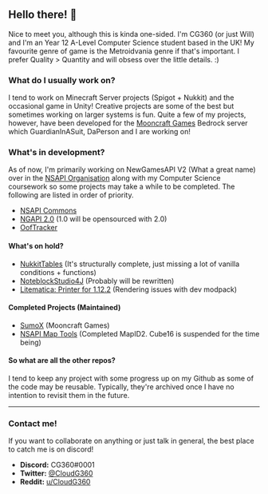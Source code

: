 ## Hello there! 👋

Nice to meet you, although this is kinda one-sided. I'm CG360 (or just Will) and I'm an Year 12 A-Level Computer Science student based in the UK! My favourite genre of game is the Metroidvania genre if that's important. I prefer Quality > Quantity and will obsess over the little details. :)

### What do I usually work on?

I tend to work on Minecraft Server projects (Spigot + Nukkit) and the occasional game in Unity! Creative projects are some of the best but sometimes working on larger systems is fun. Quite a few of my projects, however, have been developed for the [Mooncraft Games](https://github.com/Mooncraft-Games) Bedrock server which GuardianInASuit, DaPerson and I are working on!


### What's in development?

As of now, I'm primarily working on NewGamesAPI V2 (What a great name) over in the [NSAPI Organisation](https://github.com/NewGamesAPI-Project) along with my Computer Science coursework so some projects may take a while to be completed. The following are listed in order of priority.

- [NSAPI Commons](https://github.com/NewServerAPI-Project/NSAPICommons)
- [NGAPI 2.0](https://github.com/NewServerAPI-Project/NGAPI2) (1.0 will be opensourced with 2.0)
- [OofTracker](https://github.com/CloudG360/OofTracker)

#### What's on hold?
- [NukkitTables](https://github.com/CloudG360/NukkitTables) (It's structurally complete, just missing a lot of vanilla conditions + functions)
- [NoteblockStudio4J](https://github.com/CloudG360/NoteblockStudio4J-Live) (Probably will be rewritten)
- [Litematica: Printer for 1.12.2](https://github.com/CloudG360/Litematica-1.12-Printer) (Rendering issues with dev modpack)

#### Completed Projects (Maintained)

- [SumoX](https://github.com/Mooncraft-Games/GamemodeSumoX) (Mooncraft Games)
- [NSAPI Map Tools](https://github.com/NewServerAPI-Project/NewServer-MapTools) (Completed MapID2. Cube16 is suspended for the time being)

#### So what are all the other repos?

I tend to keep any project with some progress up on my Github as some of the code may be reusable. Typically, they're archived once I have no intention to revisit them in the future.

---

### Contact me!

If you want to collaborate on anything or just talk in general, the best place to catch me is on discord!

- **Discord:** CG360#0001
- **Twitter:** [@CloudG360](https://twitter.com/CloudG360)
- **Reddit:** [u/CloudG360](https://www.reddit.com/user/CloudG360)
